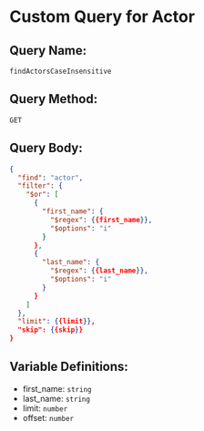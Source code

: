# Custom Query for Actor

## Query Name:

`findActorsCaseInsensitive`

## Query Method:

`GET`

## Query Body:

```json
{
  "find": "actor",
  "filter": {
    "$or": [
      {
        "first_name": {
          "$regex": {{first_name}},
          "$options": "i"
        }
      },
      {
        "last_name": {
          "$regex": {{last_name}},
          "$options": "i"
        }
      }
    ]
  },
  "limit": {{limit}},
  "skip": {{skip}}
}
```

## Variable Definitions:

- first_name: `string`
- last_name: `string`
- limit: `number`
- offset: `number`
